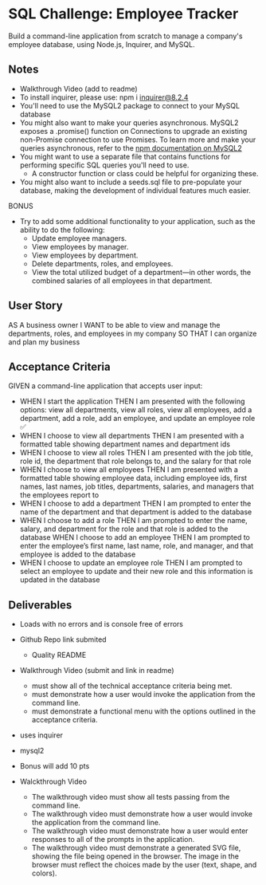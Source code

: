 # SQL Challenge: Employee Tracker

Build a command-line application from scratch to manage a company's employee database, using Node.js, Inquirer, and MySQL.

## Notes 
* Walkthrough Video (add to readme)
* To install inquirer, please use: npm i inquirer@8.2.4
* You'll need to use the MySQL2 package to connect to your MySQL database
* You might also want to make your queries asynchronous. MySQL2 exposes a .promise() function on Connections to upgrade an existing non-Promise connection to use Promises. To learn more and make your queries asynchronous, refer to the [npm documentation on MySQL2](#https://www.npmjs.com/package/mysql2)
* You might want to use a separate file that contains functions for performing specific SQL queries you'll need to use. 
    * A constructor function or class could be helpful for organizing these. 
* You might also want to include a seeds.sql file to pre-populate your database, making the development of individual features much easier.

BONUS
* Try to add some additional functionality to your application, such as the ability to do the following:
    * Update employee managers.
    * View employees by manager.
    * View employees by department.
    * Delete departments, roles, and employees.
    * View the total utilized budget of a department—in other words, the combined salaries of all employees in that department.

## User Story 
AS A business owner<n/>
I WANT to be able to view and manage the departments, roles, and employees in my company<n/>
SO THAT I can organize and plan my business

## Acceptance Criteria 
GIVEN a command-line application that accepts user input: <n/>
* WHEN I start the application<n/>
THEN I am presented with the following options: view all departments, view all roles, view all employees, add a department, add a role, add an employee, and update an employee role ✅<n/>
* WHEN I choose to view all departments<n/>
THEN I am presented with a formatted table showing department names and department ids<n/>
* WHEN I choose to view all roles<n/>
THEN I am presented with the job title, role id, the department that role belongs to, and the salary for that role<n/>
* WHEN I choose to view all employees<n/>
THEN I am presented with a formatted table showing employee data, including employee ids, first names, last names, job titles, departments, salaries, and managers that the employees report to<n/>
* WHEN I choose to add a department<n/>
THEN I am prompted to enter the name of the department and that department is added to the database<n/>
* WHEN I choose to add a role<n/>
THEN I am prompted to enter the name, salary, and department for the role and that role is added to the database<n/>
WHEN I choose to add an employee<n/>
THEN I am prompted to enter the employee’s first name, last name, role, and manager, and that employee is added to the database<n/>
* WHEN I choose to update an employee role<n/>
THEN I am prompted to select an employee to update and their new role and this information is updated in the database<n/>

## Deliverables 
* Loads with no errors and is console free of errors
* Github Repo link submited
    * Quality README 
* Walkthrough Video (submit and link in readme)
    * must show all of the technical acceptance criteria being met.
    * must demonstrate how a user would invoke the application from the command line.
    * must demonstrate a functional menu with the options outlined in the acceptance criteria.
* uses inquirer 
* mysql2
* Bonus will add 10 pts

* Walckthrough Video 
    * The walkthrough video must show all tests passing from the command line.
    * The walkthrough video must demonstrate how a user would invoke the application from the command line.
    * The walkthrough video must demonstrate how a user would enter responses to all of the prompts in the application.
    * The walkthrough video must demonstrate a generated SVG file, showing the file being opened in the browser. The image in the browser must reflect the choices made by the user (text, shape, and colors).
    